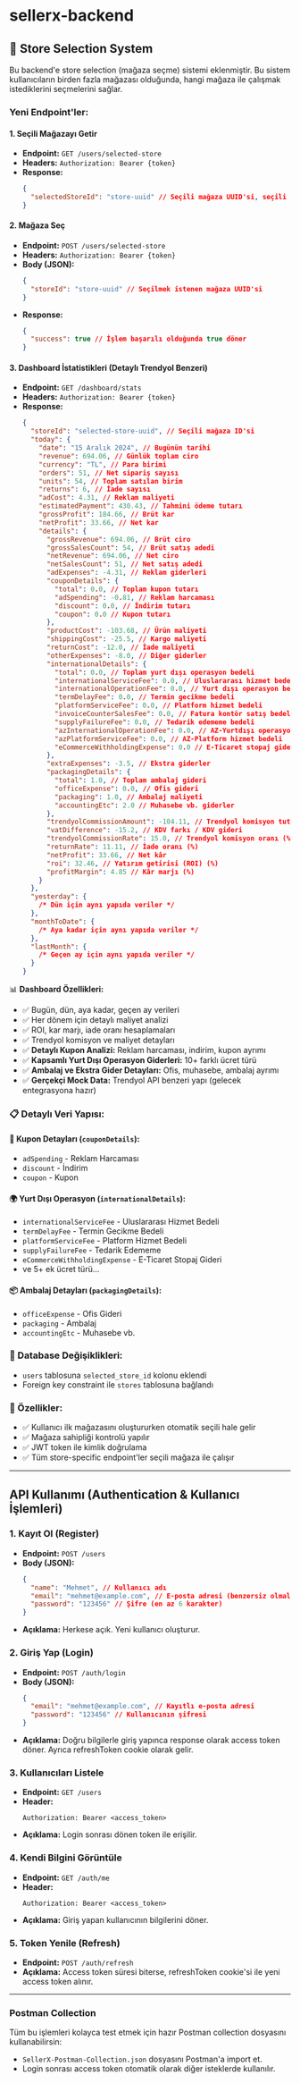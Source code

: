 # sellerx-backend

## 🏪 Store Selection System

Bu backend'e store selection (mağaza seçme) sistemi eklenmiştir. Bu sistem kullanıcıların birden fazla mağazası olduğunda, hangi mağaza ile çalışmak istediklerini seçmelerini sağlar.

### Yeni Endpoint'ler:

#### 1. Seçili Mağazayı Getir

- **Endpoint:** `GET /users/selected-store`
- **Headers:** `Authorization: Bearer {token}`
- **Response:**
  ```json
  {
    "selectedStoreId": "store-uuid" // Seçili mağaza UUID'si, seçili değilse boş string
  }
  ```

#### 2. Mağaza Seç

- **Endpoint:** `POST /users/selected-store`
- **Headers:** `Authorization: Bearer {token}`
- **Body (JSON):**
  ```json
  {
    "storeId": "store-uuid" // Seçilmek istenen mağaza UUID'si
  }
  ```
- **Response:**
  ```json
  {
    "success": true // İşlem başarılı olduğunda true döner
  }
  ```

#### 3. Dashboard İstatistikleri (Detaylı Trendyol Benzeri)

- **Endpoint:** `GET /dashboard/stats`
- **Headers:** `Authorization: Bearer {token}`
- **Response:**
  ```json
  {
    "storeId": "selected-store-uuid", // Seçili mağaza ID'si
    "today": {
      "date": "15 Aralık 2024", // Bugünün tarihi
      "revenue": 694.06, // Günlük toplam ciro
      "currency": "TL", // Para birimi
      "orders": 51, // Net sipariş sayısı
      "units": 54, // Toplam satılan birim
      "returns": 6, // İade sayısı
      "adCost": 4.31, // Reklam maliyeti
      "estimatedPayment": 430.43, // Tahmini ödeme tutarı
      "grossProfit": 184.66, // Brüt kar
      "netProfit": 33.66, // Net kar
      "details": {
        "grossRevenue": 694.06, // Brüt ciro
        "grossSalesCount": 54, // Brüt satış adedi
        "netRevenue": 694.06, // Net ciro
        "netSalesCount": 51, // Net satış adedi
        "adExpenses": -4.31, // Reklam giderleri
        "couponDetails": {
          "total": 0.0, // Toplam kupon tutarı
          "adSpending": -0.81, // Reklam harcaması
          "discount": 0.0, // İndirim tutarı
          "coupon": 0.0 // Kupon tutarı
        },
        "productCost": -103.68, // Ürün maliyeti
        "shippingCost": -25.5, // Kargo maliyeti
        "returnCost": -12.0, // İade maliyeti
        "otherExpenses": -8.0, // Diğer giderler
        "internationalDetails": {
          "total": 0.0, // Toplam yurt dışı operasyon bedeli
          "internationalServiceFee": 0.0, // Uluslararası hizmet bedeli
          "internationalOperationFee": 0.0, // Yurt dışı operasyon bedeli
          "termDelayFee": 0.0, // Termin gecikme bedeli
          "platformServiceFee": 0.0, // Platform hizmet bedeli
          "invoiceCounterSalesFee": 0.0, // Fatura kontör satış bedeli
          "supplyFailureFee": 0.0, // Tedarik edememe bedeli
          "azInternationalOperationFee": 0.0, // AZ-Yurtdışı operasyon bedeli
          "azPlatformServiceFee": 0.0, // AZ-Platform hizmet bedeli
          "eCommerceWithholdingExpense": 0.0 // E-Ticaret stopaj gideri
        },
        "extraExpenses": -3.5, // Ekstra giderler
        "packagingDetails": {
          "total": 1.0, // Toplam ambalaj gideri
          "officeExpense": 0.0, // Ofis gideri
          "packaging": 1.0, // Ambalaj maliyeti
          "accountingEtc": 2.0 // Muhasebe vb. giderler
        },
        "trendyolCommissionAmount": -104.11, // Trendyol komisyon tutarı
        "vatDifference": -15.2, // KDV farkı / KDV gideri
        "trendyolCommissionRate": 15.0, // Trendyol komisyon oranı (%)
        "returnRate": 11.11, // İade oranı (%)
        "netProfit": 33.66, // Net kâr
        "roi": 32.46, // Yatırım getirisi (ROI) (%)
        "profitMargin": 4.85 // Kâr marjı (%)
      }
    },
    "yesterday": {
      /* Dün için aynı yapıda veriler */
    },
    "monthToDate": {
      /* Aya kadar için aynı yapıda veriler */
    },
    "lastMonth": {
      /* Geçen ay için aynı yapıda veriler */
    }
  }
  ```

📊 **Dashboard Özellikleri:**

- ✅ Bugün, dün, aya kadar, geçen ay verileri
- ✅ Her dönem için detaylı maliyet analizi
- ✅ ROI, kar marjı, iade oranı hesaplamaları
- ✅ Trendyol komisyon ve maliyet detayları
- ✅ **Detaylı Kupon Analizi:** Reklam harcaması, indirim, kupon ayrımı
- ✅ **Kapsamlı Yurt Dışı Operasyon Giderleri:** 10+ farklı ücret türü
- ✅ **Ambalaj ve Ekstra Gider Detayları:** Ofis, muhasebe, ambalaj ayrımı
- ✅ **Gerçekçi Mock Data:** Trendyol API benzeri yapı (gelecek entegrasyona hazır)

### 📋 Detaylı Veri Yapısı:

#### 🎫 Kupon Detayları (`couponDetails`):

- `adSpending` - Reklam Harcaması
- `discount` - İndirim
- `coupon` - Kupon

#### 🌍 Yurt Dışı Operasyon (`internationalDetails`):

- `internationalServiceFee` - Uluslararası Hizmet Bedeli
- `termDelayFee` - Termin Gecikme Bedeli
- `platformServiceFee` - Platform Hizmet Bedeli
- `supplyFailureFee` - Tedarik Edememe
- `eCommerceWithholdingExpense` - E-Ticaret Stopaj Gideri
- ve 5+ ek ücret türü...

#### 📦 Ambalaj Detayları (`packagingDetails`):

- `officeExpense` - Ofis Gideri
- `packaging` - Ambalaj
- `accountingEtc` - Muhasebe vb.

### 🔧 Database Değişiklikleri:

- `users` tablosuna `selected_store_id` kolonu eklendi
- Foreign key constraint ile `stores` tablosuna bağlandı

### 🚀 Özellikler:

- ✅ Kullanıcı ilk mağazasını oluştururken otomatik seçili hale gelir
- ✅ Mağaza sahipliği kontrolü yapılır
- ✅ JWT token ile kimlik doğrulama
- ✅ Tüm store-specific endpoint'ler seçili mağaza ile çalışır

---

## API Kullanımı (Authentication & Kullanıcı İşlemleri)

### 1. Kayıt Ol (Register)

- **Endpoint:** `POST /users`
- **Body (JSON):**
  ```json
  {
    "name": "Mehmet", // Kullanıcı adı
    "email": "mehmet@example.com", // E-posta adresi (benzersiz olmalı)
    "password": "123456" // Şifre (en az 6 karakter)
  }
  ```
- **Açıklama:** Herkese açık. Yeni kullanıcı oluşturur.

### 2. Giriş Yap (Login)

- **Endpoint:** `POST /auth/login`
- **Body (JSON):**
  ```json
  {
    "email": "mehmet@example.com", // Kayıtlı e-posta adresi
    "password": "123456" // Kullanıcının şifresi
  }
  ```
- **Açıklama:** Doğru bilgilerle giriş yapınca response olarak access token döner. Ayrıca refreshToken cookie olarak gelir.

### 3. Kullanıcıları Listele

- **Endpoint:** `GET /users`
- **Header:**
  ```
  Authorization: Bearer <access_token>
  ```
- **Açıklama:** Login sonrası dönen token ile erişilir.

### 4. Kendi Bilgini Görüntüle

- **Endpoint:** `GET /auth/me`
- **Header:**
  ```
  Authorization: Bearer <access_token>
  ```
- **Açıklama:** Giriş yapan kullanıcının bilgilerini döner.

### 5. Token Yenile (Refresh)

- **Endpoint:** `POST /auth/refresh`
- **Açıklama:** Access token süresi biterse, refreshToken cookie'si ile yeni access token alınır.

---

### Postman Collection

Tüm bu işlemleri kolayca test etmek için hazır Postman collection dosyasını kullanabilirsin:

- `SellerX-Postman-Collection.json` dosyasını Postman'a import et.
- Login sonrası access token otomatik olarak diğer isteklerde kullanılır.
